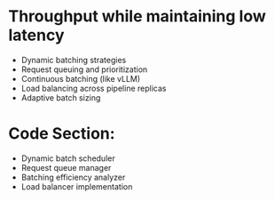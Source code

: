 # Throughput while maintaining low latency

- Dynamic batching strategies
- Request queuing and prioritization
- Continuous batching (like vLLM)
- Load balancing across pipeline replicas
- Adaptive batch sizing

# Code Section:

- Dynamic batch scheduler
- Request queue manager
- Batching efficiency analyzer
- Load balancer implementation